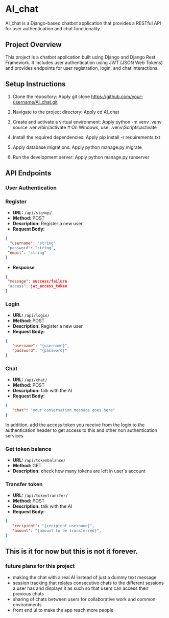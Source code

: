 # AI_chat

AI_chat is a Django-based chatbot application that provides a RESTful API for user authentication and chat
functionality.

## Project Overview

This project is a chatbot application built using Django and Django Rest Framework. It includes user authentication
using JWT (JSON Web Tokens) and provides endpoints for user registration, login, and chat interactions.

## Setup Instructions

1. Clone the repository:
   Apply
   git clone https://github.com/your-username/AI_chat.git

2. Navigate to the project directory:
   Apply
   cd AI_chat

3. Create and activate a virtual environment:
   Apply
   python -m venv .venv
   source .venv/bin/activate # On Windows, use: .venv\Scripts\activate

4. Install the required dependencies:
   Apply
   pip install -r requirements.txt

5. Apply database migrations:
   Apply
   python manage.py migrate

6. Run the development server:
   Apply
   python manage.py runserver

## API Endpoints


### User Authentication

### Register

- **URL:** `/api/signup/`
- **Method:** POST
- **Description:** Register a new user
- **Request Body:**
``` json
{
  "username": "string"
 "password": "string",
 "email": "string"
}
```
- **Response**
``` json
{
 "message": success/failure
 "access": jwt_access_token
}
```
### Login

- **URL:** `/api/login/`
- **Method:** POST
- **Description:** Register a new user
- **Request Body:**

``` json 
{
   "username": "{username}",
   "password": "{password}"
}
```
### Chat

- **URL:** `/api/chat/`
- **Method:** POST
- **Description:** talk with the AI 
- **Request Body:**

``` json 
{
   "chat": "your conversation message goes here"
}
```
In addition, add the access token you receive from the login to the authentication header to get access to this and other non authentication services

### Get token balance

- **URL:** `/api/tokenbalance/`
- **Method:** GET
- **Description:** check how many tokens are left in user's account 

### Transfer token

- **URL:** `/api/tokentransfer/`
- **Method:** POST
- **Description:** talk with the AI 
- **Request Body:**
```json
{
   "recipient": "{recipient username}",
   "amount": "{amount to be transferred}",
}
```
## This is it for now but this is not it forever. 
### future plans for this project
- making the chat with a real AI instead of just a dummy text message
- session tracking that relates consecutive chats to the different sessions a user has and displays it as such so that users can access their previous chats
- sharing of chats between users for collaborative work and common environments
- front end ui to make the app reach more people

